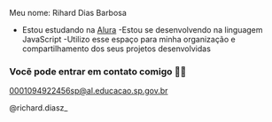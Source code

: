 Meu nome: Rihard Dias Barbosa

- Estou estudando na [Alura](https://ww.alura.com.br)
-Estou se desenvolvendo na linguagem JavaScript
-Utilizo esse espaço para minha organização e compartilhamento dos seus projetos desenvolvidas

### Vocẽ pode entrar em contato comigo 🕵️‍♀

0001094922456sp@al.educacao.sp.gov.br

@richard.diasz_
